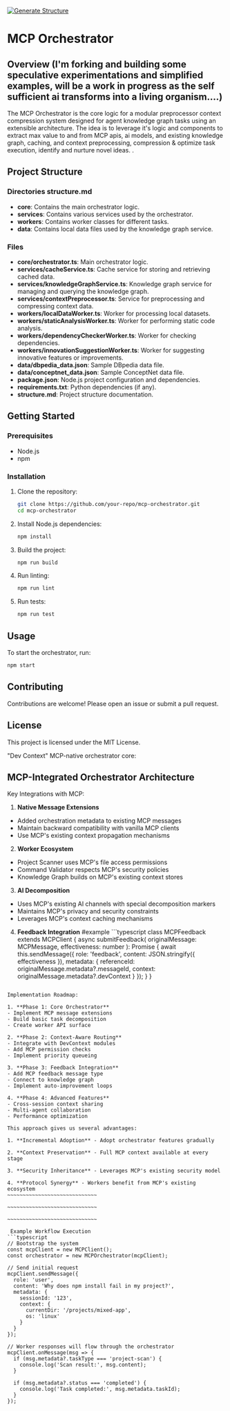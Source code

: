 [![Generate Structure](https://github.com/A-Hem/mcp-orchestrator/actions/workflows/generate-structure.yml/badge.svg)](https://github.com/A-Hem/mcp-orchestrator/actions/workflows/generate-structure.yml)

# MCP Orchestrator

## Overview (I'm forking and building some speculative experimentations and simplified examples, will be a work in progress as the self sufficient ai transforms into a living organism....) 

The MCP Orchestrator is the core logic for a modular preprocessor context compression system designed for agent knowledge graph tasks using an extensible architecture. The idea is to leverage it's logic and components to extract max value to and from MCP apis, ai models, and existing knowledge graph, caching, and context preprocessing, compression & optimize task execution, identify and nurture novel ideas. .

## Project Structure

### Directories   structure.md

- **core**: Contains the main orchestrator logic.
- **services**: Contains various services used by the orchestrator.
- **workers**: Contains worker classes for different tasks.
- **data**: Contains local data files used by the knowledge graph service.

### Files

- **core/orchestrator.ts**: Main orchestrator logic.
- **services/cacheService.ts**: Cache service for storing and retrieving cached data.
- **services/knowledgeGraphService.ts**: Knowledge graph service for managing and querying the knowledge graph.
- **services/contextPreprocessor.ts**: Service for preprocessing and compressing context data.
- **workers/localDataWorker.ts**: Worker for processing local datasets.
- **workers/staticAnalysisWorker.ts**: Worker for performing static code analysis.
- **workers/dependencyCheckerWorker.ts**: Worker for checking dependencies.
- **workers/innovationSuggestionWorker.ts**: Worker for suggesting innovative features or improvements.
- **data/dbpedia_data.json**: Sample DBpedia data file.
- **data/conceptnet_data.json**: Sample ConceptNet data file.
- **package.json**: Node.js project configuration and dependencies.
- **requirements.txt**: Python dependencies (if any).
- **structure.md**: Project structure documentation.

## Getting Started

### Prerequisites

- Node.js
- npm

### Installation

1. Clone the repository:
   ```bash
   git clone https://github.com/your-repo/mcp-orchestrator.git
   cd mcp-orchestrator
   ```

2. Install Node.js dependencies:
   ```bash
   npm install
   ```

3. Build the project:
   ```bash
   npm run build
   ```

4. Run linting:
   ```bash
   npm run lint
   ```

5. Run tests:
   ```bash
   npm run test
   ```

## Usage

To start the orchestrator, run:
```bash
npm start
```

## Contributing

Contributions are welcome! Please open an issue or submit a pull request.

## License

This project is licensed under the MIT License.

"Dev Context" MCP-native orchestrator core:


## MCP-Integrated Orchestrator Architecture


Key Integrations with MCP:

1. **Native Message Extensions**
- Added orchestration metadata to existing MCP messages
- Maintain backward compatibility with vanilla MCP clients
- Use MCP's existing context propagation mechanisms

2. **Worker Ecosystem**
- Project Scanner uses MCP's file access permissions
- Command Validator respects MCP's security policies
- Knowledge Graph builds on MCP's existing context stores

3. **AI Decomposition**
- Uses MCP's existing AI channels with special decomposition markers
- Maintains MCP's privacy and security constraints
- Leverages MCP's context caching mechanisms

4. **Feedback Integration**
#example ```typescript
class MCPFeedback extends MCPClient {
  async submitFeedback(
    originalMessage: MCPMessage,
    effectiveness: number
  ): Promise<void> {
    await this.sendMessage({
      role: 'feedback',
      content: JSON.stringify({ effectiveness }),
      metadata: {
        referenceId: originalMessage.metadata?.messageId,
        context: originalMessage.metadata?.devContext
      }
    });
  }
}
```

Implementation Roadmap:

1. **Phase 1: Core Orchestrator**
- Implement MCP message extensions
- Build basic task decomposition
- Create worker API surface

2. **Phase 2: Context-Aware Routing**
- Integrate with DevContext modules
- Add MCP permission checks
- Implement priority queueing

3. **Phase 3: Feedback Integration**
- Add MCP feedback message type
- Connect to knowledge graph
- Implement auto-improvement loops

4. **Phase 4: Advanced Features**
- Cross-session context sharing
- Multi-agent collaboration
- Performance optimization

This approach gives us several advantages:

1. **Incremental Adoption** - Adopt orchestrator features gradually

2. **Context Preservation** - Full MCP context available at every stage

3. **Security Inheritance** - Leverages MCP's existing security model

4. **Protocol Synergy** - Workers benefit from MCP's existing ecosystem
~~~~~~~~~~~~~~~~~~~~~~~~~~~~~

~~~~~~~~~~~~~~~~~~~~~~~~~~~~~

~~~~~~~~~~~~~~~~~~~~~~~~~~~~~

 Example Workflow Execution
```typescript
// Bootstrap the system
const mcpClient = new MCPClient();
const orchestrator = new MCPOrchestrator(mcpClient);

// Send initial request
mcpClient.sendMessage({
  role: 'user',
  content: 'Why does npm install fail in my project?',
  metadata: {
    sessionId: '123',
    context: {
      currentDir: '/projects/mixed-app',
      os: 'linux'
    }
  }
});

// Worker responses will flow through the orchestrator
mcpClient.onMessage(msg => {
  if (msg.metadata?.taskType === 'project-scan') {
    console.log('Scan result:', msg.content);
  }
  
  if (msg.metadata?.status === 'completed') {
    console.log('Task completed:', msg.metadata.taskId);
  }
});
```
